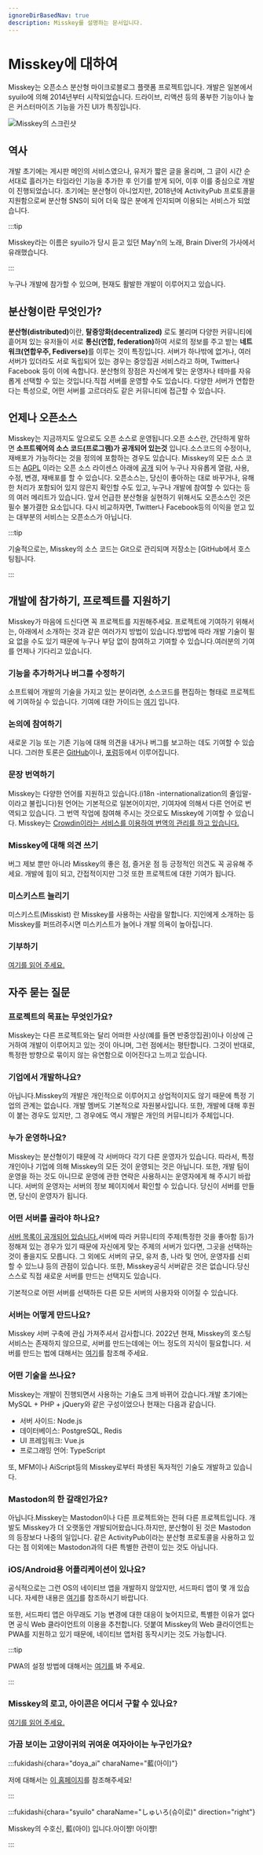 ```yaml
---
ignoreDirBasedNav: true
description: Misskey를 설명하는 문서입니다.
---
```


# Misskey에 대하여

Misskey는 오픈소스 분산형 마이크로블로그 플랫폼 프로젝트입니다.
개발은 일본에서 syuilo에 의해 2014년부터 시작되었습니다.
드라이브, 리액션 등의 풍부한 기능이나 높은 커스터마이즈 기능을 가진 UI가 특징입니다.

![Misskey의 스크린샷](/img/hero/misskey-light.png)

## 역사

개발 초기에는 게시판 메인의 서비스였으나, 유저가 짧은 글을 올리며, 그 글이 시간 순서대로 흘러가는 타임라인 기능을 추가한 후 인기를 받게 되어, 이후 이를 중심으로 개발이 진행되었습니다. 초기에는 분산형이 아니었지만, 2018년에 ActivityPub 프로토콜을 지원함으로써 분산형 SNS이 되어 더욱 많은 분에게 인지되며 이용되는 서비스가 되었습니다.

:::tip

Misskey라는 이름은 syuilo가 당시 듣고 있던 May'n의 노래, Brain Diver의 가사에서 유래했습니다.

:::

누구나 개발에 참가할 수 있으며, 현재도 활발한 개발이 이루어지고 있습니다.

## 분산형이란 무엇인가?

<b>분산형(distributed)</b>이란, <b>탈중앙화(decentralized)</b> 로도 불리며 다양한 커뮤니티에 흩어져 있는 유저들이 서로 <b>통신(연합, federation)</b>하여 서로의 정보를 주고 받는 <b>네트워크(연합우주, Fediverse)</b>를 이루는 것이 특징입니다. 서버가 하나밖에 없거나, 여러 서버가 있더라도 서로 독립되어 있는 경우는 중앙집권 서비스라고 하며, Twitter나 Facebook 등이 이에 속합니다. 분산형의 장점은 자신에게 맞는 운영자나 테마를 자유롭게 선택할 수 있는 것입니다.직접 서버를 운영할 수도 있습니다. 다양한 서버가 연합한다는 특성으로, 어떤 서버를 고르더라도 같은 커뮤니티에 접근할 수 있습니다.

## 언제나 오픈소스

Misskey는 지금까지도 앞으로도 오픈 소스로 운영됩니다.오픈 소스란, 간단하게 말하면 <b>소프트웨어의 소스 코드(프로그램)가 공개되어 있는것</b> 입니다.소스코드의 수정이나, 재배포가 가능하다는 것을 정의에 포함하는 경우도 있습니다.
Misskey의 모든 소스 코드는 [AGPL](https://github.com/misskey-dev/misskey/blob/develop/LICENSE) 이라는 오픈 소스 라이센스 아래에 [공개](https://github.com/misskey-dev) 되어 누구나 자유롭게 열람, 사용, 수정, 변경, 재배포를 할 수 있습니다.
오픈소스는, 당신이 좋아하는 대로 바꾸거나, 유해한 처리가 포함되어 있지 않은지 확인할 수도 있고, 누구나 개발에 참여할 수 있다는 등의 여러 메리트가 있습니다.
앞서 언급한 분산형을 실현하기 위해서도 오픈소스인 것은 필수 불가결한 요소입니다.
다시 비교하자면, Twitter나 Facebook등의 이익을 얻고 있는 대부분의 서비스는 오픈소스가 아닙니다.

:::tip

기술적으로는, Misskey의 소스 코드는 Git으로 관리되며 저장소는 [GitHub에서 호스팅됩니다.

:::

## 개발에 참가하기, 프로젝트를 지원하기

Misskey가 마음에 드신다면 꼭 프로젝트를 지원해주세요. 프로젝트에 기여하기 위해서는, 아래에서 소개하는 것과 같은 여러가지 방법이 있습니다.방법에 따라 개발 기술이 필요 없을 수도 있기 때문에 누구나 부담 없이 참여하고 기여할 수 있습니다.여러분의 기여를 언제나 기다리고 있습니다.

### 기능을 추가하거나 버그를 수정하기

소프트웨어 개발의 기술을 가지고 있는 분이라면, 소스코드를 편집하는 형태로 프로젝트에 기여하실 수 있습니다.
기여에 대한 가이드는 [여기](https://github.com/misskey-dev/misskey/blob/develop/CONTRIBUTING.md) 입니다.

### 논의에 참여하기

새로운 기능 또는 기존 기능에 대해 의견을 내거나 버그를 보고하는 데도 기여할 수 있습니다.
그러한 토론은 [GitHub](https://github.com/misskey-dev)이나, [포럼](https://forum.misskey.io/)등에서 이루어집니다.

### 문장 번역하기

Misskey는 다양한 언어를 지원하고 있습니다.(i18n -internationalization의 줄임말- 이라고 불립니다)원 언어는 기본적으로 일본어이지만, 기여자에 의해서 다른 언어로 번역되고 있습니다.
그 번역 작업에 참여해 주시는 것으로도 Misskey에 기여할 수 있습니다.
Misskey는 [Crowdin이라는 서비스를 이용하여 번역의 관리를 하고 있습니다.](https://crowdin.com/project/misskey)

### Misskey에 대해 의견 쓰기

버그 제보 뿐만 아니라 Misskey의 좋은 점, 즐거운 점 등 긍정적인 의견도 꼭 공유해 주세요. 개발에 힘이 되고, 간접적이지만 그것 또한 프로젝트에 대한 기여가 됩니다.

### 미스키스트 늘리기

미스키스트(Misskist) 란 Misskey를 사용하는 사람을 말합니다. 지인에게 소개하는 등 Misskey를 퍼뜨려주시면 미스키스트가 늘어나 개발 의욕이 높아집니다.

### 기부하기

[여기를 읽어 주세요.](/docs/donate/)

## 자주 묻는 질문

### 프로젝트의 목표는 무엇인가요?

Misskey는 다른 프로젝트와는 달리 어떠한 사상(예를 들면 반중앙집권)이나 이상에 근거하여 개발이 이루어지고 있는 것이 아니며, 그런 점에서는 평탄합니다.
그것이 반대로, 특정한 방향으로 묶이지 않는 유연함으로 이어진다고 느끼고 있습니다.

<!-- TODO: ここにロードマップへのリンク -->

### 기업에서 개발하나요?

아닙니다.Misskey의 개발은 개인적으로 이루어지고 상업적이지도 않기 때문에 특정 기업의 관계는 없습니다.
개발 멤버도 기본적으로 자원봉사입니다.
또한, 개발에 대해 후원이 붙는 경우도 있지만, 그 경우에도 역시 개발은 개인의 커뮤니티가 주체입니다.

### 누가 운영하나요?

Misskey는 분산형이기 때문에 각 서버마다 각기 다른 운영자가 있습니다. 따라서, 특정 개인이나 기업에 의해 Misskey의 모든 것이 운영되는 것은 아닙니다.
또한, 개발 팀이 운영을 하는 것도 아니므로 운영에 관한 연락은 사용하시는 운영자에게 해 주시기 바랍니다.
서버의 운영자는 서버의 정보 페이지에서 확인할 수 있습니다.
당신이 서버를 만들면, 당신이 운영자가 됩니다.

### 어떤 서버를 골라야 하나요?

[서버 목록이 공개되어 있습니다.](/servers/)서버에 따라 커뮤니티의 주제(특정한 것을 좋아함 등)가 정해져 있는 경우가 있기 때문에 자신에게 맞는 주제의 서버가 있다면, 그곳을 선택하는 것이 좋을지도 모릅니다.
그 외에도 서버의 규모, 유저 층, 나라 및 언어, 운영자를 신뢰할 수 있느냐 등의 관점이 있습니다.
또한, Misskey공식 서버같은 것은 없습니다.당신 스스로 직접 새로운 서버를 만드는 선택지도 있습니다.

기본적으로 어떤 서버를 선택하든 다른 모든 서버의 사용자와 이어질 수 있습니다.

### 서버는 어떻게 만드나요?

Misskey 서버 구축에 관심 가져주셔서 감사합니다.
2022년 현재, Misskey의 호스팅 서비스는 존재하지 않으므로, 서버를 만드는데에는 어느 정도의 지식이 필요합니다.
서버를 만드는 법에 대해서는 [여기](/docs/for-admin/install/)를 참조해 주세요.

### 어떤 기술을 쓰나요?

Misskey는 개발이 진행되면서 사용하는 기술도 크게 바뀌어 갔습니다.개발 초기에는 MySQL + PHP + jQuery와 같은 구성이었으나 현재는 다음과 같습니다.

- 서버 사이드: Node.js
- 데이터베이스: PostgreSQL, Redis
- UI 프레임워크: Vue.js
- 프로그래밍 언어: TypeScript

또, MFM이나 AiScript등의 Misskey로부터 파생된 독자적인 기술도 개발하고 있습니다.

### Mastodon의 한 갈래인가요?

아닙니다.Misskey는 Mastodon이나 다른 프로젝트와는 전혀 다른 프로젝트입니다.
개발도 Misskey가 더 오랫동안 개발되어왔습니다.하지만, 분산형이 된 것은 Mastodon의 등장보다 나중의 일입니다.
같은 ActivityPub이라는 분산형 프로토콜을 사용하고 있다는 점 이외에는 Mastodon과의 다른 특별한 관련이 있는 것도 아닙니다.

### iOS/Android용 어플리케이션이 있나요?

공식적으로는 그런 OS의 네이티브 앱을 개발하지 않았지만, 서드파티 앱이 몇 개 있습니다. 자세한 내용은 [여기](/docs/for-users/resources/apps/)를 참조하시기 바랍니다.

또한, 서드파티 앱은 아무래도 기능 변경에 대한 대응이 늦어지므로, 특별한 이유가 없다면 공식 Web 클라이언트의 이용을 추천합니다.
덧붙여 Misskey의 Web 클라이언트는 PWA를 지원하고 있기 때문에, 네이티브 앱처럼 동작시키는 것도 가능합니다.

:::tip

PWA의 설정 방법에 대해서는 [여기를](/docs/for-users/stepped-guides/how-to-use-pwa/) 봐 주세요.

:::

### Misskey의 로고, 아이콘은 어디서 구할 수 있나요?

[여기를 읽어 주세요.](/brand-assets/)

### 가끔 보이는 고양이귀의 귀여운 여자아이는 누구인가요?

:::fukidashi{chara="doya_ai" charaName="藍(아이)"}

저에 대해서는 [이 홈페이지](https://xn--931a.moe/)를 참조해주세요!

:::

:::fukidashi{chara="syuilo" charaName="しゅいろ(슈이로)" direction="right"}

Misskey의 수호신, 藍(아이) 입니다.아이쨩! 아이쨩!

:::
